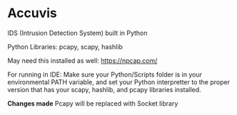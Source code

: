 # Accuvis
IDS (Intrusion Detection System) built in Python

Python Libraries: pcapy, scapy, hashlib

May need this installed as well: https://npcap.com/

For running in IDE: Make sure your Python/Scripts folder is in your environmental PATH variable, and set your Python interpretter to the proper version that has your scapy, hashlib, and pcapy libraries installed. 

**Changes made**
Pcapy will be replaced with Socket library